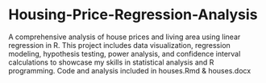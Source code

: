 # Housing-Price-Regression-Analysis

A comprehensive analysis of house prices and living area using linear regression in R. This project includes data visualization, regression modeling, hypothesis testing, power analysis, and confidence interval calculations to showcase my skills in statistical analysis and R programming. Code and analysis included in houses.Rmd & houses.docx
